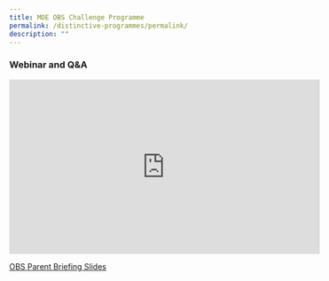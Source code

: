 ```yaml
---
title: MOE OBS Challenge Programme
permalink: /distinctive-programmes/permalink/
description: ""
---
```

### Webinar and Q&amp;A
<iframe allowfullscreen="" allow="accelerometer; autoplay; clipboard-write; encrypted-media; gyroscope; picture-in-picture; web-share" frameborder="0" title="YouTube video player" src="https://www.youtube.com/embed/mwO4N268k9c?controls=0" height="315" width="560"></iframe>

[OBS Parent Briefing Slides](/files/LETTER%20TO%20PARENTS/2023/5d4n%202023%20moe-obs%20parent%20briefing%20slides-%20broadrick%20sec.pdf)

